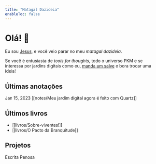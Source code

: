 ```yaml
---
title: "Matagal Dazideia"
enableToc: false
---
```


# Olá! 👋

Eu sou [Jesus](https://jesus.com.vc), e você veio parar no meu *matagal dazideia*.

Se você é entusiasta de *tools for thoughts*, todo o universo PKM e se interessa por jardins digitais como eu, [manda um salve](elielguilhen@gmail.com) e bora trocar uma ideia!

## Últimas anotações

Jan 15, 2023 [[notes/Meu jardim digital agora é feito com Quartz]] 

## Últimos livros
- [[livros/Sobre-viventes!]]
- [[livros/O Pacto da Branquitude]]


## Projetos
Escrita Penosa
